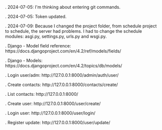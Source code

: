 <p>. 2024-07-05: I'm thinking about entering git commands.</p>
<p>. 2024-07-05: Token updated.</p>
<p>. 2024-07-09: Because I changed the project folder, from schedule project to schedule, the server had problems. I had to change the schedule modules: asgi.py, settings.py, urls.py and wsgi.py.</p>
<p> . Django - Model field reference: https://docs.djangoproject.com/en/4.2/ref/models/fields/ </p>
<p> . Django - Models: https://docs.djangoproject.com/en/4.2/topics/db/models/ </p>

<p>. Login user/adm: http://127.0.0.1:8000/admin/auth/user/</p>
<p>. Create contacts: http://127.0.0.1:8000/contacts/create/</p>
<p>. List contacts: http://127.0.0.1:8000/</p>
<p>. Create user: http://127.0.0.1:8000/user/create/</p>
<p>. Login user: http://127.0.0.1:8000/user/login/</p>
<p>. Register update: http://127.0.0.1:8000/user/update/</p>
<p></p>
<p></p>
<p></p>